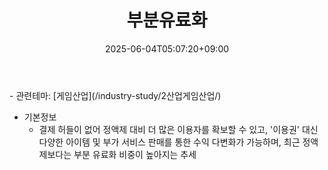 ﻿---
title: "부분유료화"
date: 2025-06-04T05:07:20+09:00
lastmod: 2025-06-04T05:07:20+09:00
type: docs
sidebar:
  open: true
weight: 3
---
<div style="display:none">
  <meta property="article:published_time" content="2025-06-03T20:07:20Z" />
  <meta property="article:modified_time" content="2025-06-03T20:07:20Z" />
</div>
- 관련테마: [게임산업](/industry-study/2산업게임산업/)

- 기본정보
	- 결제 허들이 없어 정액제 대비 더 많은 이용자를 확보할 수 있고, '이용권' 대신 다양한 아이템 및 부가 서비스 판매를 통한 수익 다변화가 가능하며, 최근 정액제보다는 부분 유료화 비중이 높아지는 추세
